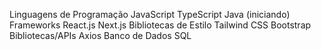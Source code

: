 Linguagens de Programação
  JavaScript
  TypeScript
  Java (iniciando)
Frameworks
  React.js
  Next.js
Bibliotecas de Estilo
  Tailwind CSS
  Bootstrap
Bibliotecas/APIs
  Axios
Banco de Dados
  SQL 
